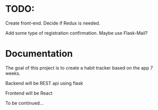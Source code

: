 # TODO:

Create front-end. Decide if Redux is needed.

Add some type of registration confirmation. Maybe use Flask-Mail?


# Documentation

The goal of this project is to create a habit tracker based on the app 7 weeks.

Backend will be REST api using flask

Frontend will be React

To be continued...